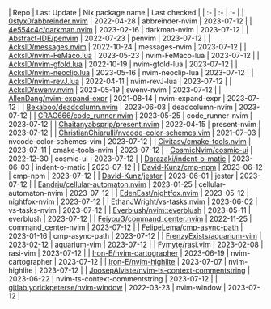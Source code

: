 | Repo | Last Update | Nix package name | Last checked |
| :- | :- | :- |
| [0styx0/abbreinder.nvim](https://github.com/0styx0/abbreinder.nvim/archive/5b2b5ff08a9ada42238d733aeebc6d3d96314d77.tar.gz) | 2022-04-28 | abbreinder-nvim | 2023-07-12 |
| [4e554c4c/darkman.nvim](https://github.com/4e554c4c/darkman.nvim/archive/152ce7a6591876c7e9a6415f8054888109a8e087.tar.gz) | 2023-02-16 | darkman-nvim | 2023-07-12 |
| [Abstract-IDE/penvim](https://github.com/Abstract-IDE/penvim/archive/028c19f81eba9eaf4fe4876c60e3491b3389322f.tar.gz) | 2022-07-23 | penvim | 2023-07-12 |
| [AckslD/messages.nvim](https://github.com/AckslD/messages.nvim/archive/e4b2a570c97bb94dd6f25808e9379ae98499d12f.tar.gz) | 2022-10-24 | messages-nvim | 2023-07-12 |
| [AckslD/nvim-FeMaco.lua](https://github.com/AckslD/nvim-FeMaco.lua/archive/c06f8befe4b9438aa4f4b763e70d77cabf5093f1.tar.gz) | 2023-05-23 | nvim-FeMaco-lua | 2023-07-12 |
| [AckslD/nvim-gfold.lua](https://github.com/AckslD/nvim-gfold.lua/archive/1a8483161a35c66bbc7c40f00af2beafac9a816e.tar.gz) | 2022-10-19 | nvim-gfold-lua | 2023-07-12 |
| [AckslD/nvim-neoclip.lua](https://github.com/AckslD/nvim-neoclip.lua/archive/4e406ae0f759262518731538f2585abb9d269bac.tar.gz) | 2023-05-16 | nvim-neoclip-lua | 2023-07-12 |
| [AckslD/nvim-revJ.lua](https://github.com/AckslD/nvim-revJ.lua/archive/fca94c6b401f3b0fa9554e1b0d5251f8180b15a2.tar.gz) | 2022-04-11 | nvim-revJ-lua | 2023-07-12 |
| [AckslD/swenv.nvim](https://github.com/AckslD/swenv.nvim/archive/08aea3e8809ab00dfcab3cebb466dcb8001ad162.tar.gz) | 2023-05-19 | swenv-nvim | 2023-07-12 |
| [AllenDang/nvim-expand-expr](https://github.com/AllenDang/nvim-expand-expr/archive/365cc2a0111228938fb46cffb9cc1a246d787cf0.tar.gz) | 2021-08-14 | nvim-expand-expr | 2023-07-12 |
| [Bekaboo/deadcolumn.nvim](https://github.com/Bekaboo/deadcolumn.nvim/archive/b9b5e237371ae5379e280e4df9ecf62e4bc8d7a5.tar.gz) | 2023-06-03 | deadcolumn-nvim | 2023-07-12 |
| [CRAG666/code_runner.nvim](https://github.com/CRAG666/code_runner.nvim/archive/01ce754d162170a3fcf372ad9f188a65c010f235.tar.gz) | 2023-05-25 | code_runner-nvim | 2023-07-12 |
| [Chaitanyabsprip/present.nvim](https://github.com/Chaitanyabsprip/present.nvim/archive/3e9ac3f1a1cdef1b33f84fa98914951004512fde.tar.gz) | 2022-04-15 | present-nvim | 2023-07-12 |
| [ChristianChiarulli/nvcode-color-schemes.vim](https://github.com/ChristianChiarulli/nvcode-color-schemes.vim/archive/3a0e624a67ecd2c7f990bc3c25a1044e85782b10.tar.gz) | 2021-07-03 | nvcode-color-schemes-vim | 2023-07-12 |
| [Civitasv/cmake-tools.nvim](https://github.com/Civitasv/cmake-tools.nvim/archive/2ca9400fee6b19db7b195cb72f3eed4be0d11283.tar.gz) | 2023-07-11 | cmake-tools-nvim | 2023-07-12 |
| [CosmicNvim/cosmic-ui](https://github.com/CosmicNvim/cosmic-ui/archive/c0b14531999f2bfef3d927c4dcd57a1a8fed5ee9.tar.gz) | 2022-12-30 | cosmic-ui | 2023-07-12 |
| [Darazaki/indent-o-matic](https://github.com/Darazaki/indent-o-matic/archive/4d11e98f523d3c4500b1dc33f0d1a248a4f69719.tar.gz) | 2023-06-03 | indent-o-matic | 2023-07-12 |
| [David-Kunz/cmp-npm](https://github.com/David-Kunz/cmp-npm/archive/2337f109f51a09297596dd6b538b70ccba92b4e4.tar.gz) | 2023-06-12 | cmp-npm | 2023-07-12 |
| [David-Kunz/jester](https://github.com/David-Kunz/jester/archive/424b96970ac49da7b1298502e03143a8f11d5bcf.tar.gz) | 2023-06-01 | jester | 2023-07-12 |
| [Eandrju/cellular-automaton.nvim](https://github.com/Eandrju/cellular-automaton.nvim/archive/679943b8e1e5ef79aaeeaf4b00782c52eb4e928f.tar.gz) | 2023-01-25 | cellular-automaton-nvim | 2023-07-12 |
| [EdenEast/nightfox.nvim](https://github.com/EdenEast/nightfox.nvim/archive/77aa7458d2b725c2d9ff55a18befe1b891ac473e.tar.gz) | 2023-05-12 | nightfox-nvim | 2023-07-12 |
| [EthanJWright/vs-tasks.nvim](https://github.com/EthanJWright/vs-tasks.nvim/archive/82b921f15a23b7e5655e52f4b8880de4c29c0ea0.tar.gz) | 2023-06-02 | vs-tasks-nvim | 2023-07-12 |
| [Everblush/nvim::everblush](https://github.com/Everblush/nvim/archive/9a0e695fdd57b340d3ba2b72406e3ca519029f25.tar.gz) | 2023-05-11 | everblush | 2023-07-12 |
| [FeiyouG/command_center.nvim](https://github.com/FeiyouG/command_center.nvim/archive/0d820c438c871fe31ed942bc592a070da1564141.tar.gz) | 2022-11-25 | command_center-nvim | 2023-07-12 |
| [FelipeLema/cmp-async-path](https://github.com/FelipeLema/cmp-async-path/archive/d8229a93d7b71f22c66ca35ac9e6c6cd850ec61d.tar.gz) | 2023-01-16 | cmp-async-path | 2023-07-12 |
| [FrenzyExists/aquarium-vim](https://github.com/FrenzyExists/aquarium-vim/archive/d09b1feda1148797aa5ff0dbca8d8e3256d028d5.tar.gz) | 2023-02-12 | aquarium-vim | 2023-07-12 |
| [Fymyte/rasi.vim](https://github.com/Fymyte/rasi.vim/archive/eac9969cf935cd4380987dc99bfa10d69d3f34a6.tar.gz) | 2023-02-08 | rasi-vim | 2023-07-12 |
| [Iron-E/nvim-cartographer](https://github.com/Iron-E/nvim-cartographer/archive/7bc643d48eae0c29dcea0d875d8f390e0f9f925b.tar.gz) | 2023-06-19 | nvim-cartographer | 2023-07-12 |
| [Iron-E/nvim-highlite](https://github.com/Iron-E/nvim-highlite/archive/67729d0c6218749937b9ec075650f336ad0a446b.tar.gz) | 2023-07-07 | nvim-highlite | 2023-07-12 |
| [JoosepAlviste/nvim-ts-context-commentstring](https://github.com/JoosepAlviste/nvim-ts-context-commentstring/archive/7f625207f225eea97ef7a6abe7611e556c396d2f.tar.gz) | 2023-06-22 | nvim-ts-context-commentstring | 2023-07-12 |
| [gitlab:yorickpeterse/nvim-window](https://gitlab.com/api/v4/projects/yorickpeterse%2Fnvim-window/repository/archive.tar.gz?sha=dd0a6b230003ef35524853d71e5413f88fd2ba74) | 2022-03-23 | nvim-window | 2023-07-12 |
